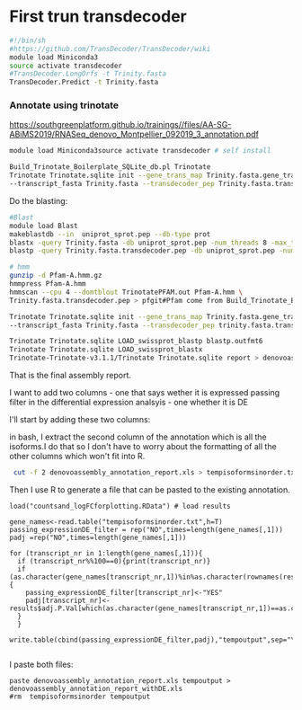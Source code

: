 # First trun transdecoder

```bash
#!/bin/sh
#https://github.com/TransDecoder/TransDecoder/wiki
module load Miniconda3
source activate transdecoder
#TransDecoder.LongOrfs -t Trinity.fasta
TransDecoder.Predict -t Trinity.fasta
```


### Annotate using trinotate

https://southgreenplatform.github.io/trainings//files/AA-SG-ABiMS2019/RNASeq_denovo_Montpellier_092019_3_annotation.pdf

```bash
module load Miniconda3source activate transdecoder # self install

Build_Trinotate_Boilerplate_SQLite_db.pl Trinotate
Trinotate Trinotate.sqlite init --gene_trans_map Trinity.fasta.gene_trans_map \
--transcript_fasta Trinity.fasta --transdecoder_pep Trinity.fasta.transdecoder.pep
```


Do the blasting:

```bash
#Blast
module load Blast
makeblastdb --in  uniprot_sprot.pep --db-type prot
blastx -query Trinity.fasta -db uniprot_sprot.pep -num_threads 8 -max_target_seqs 1 -outfmt 6 -evalue 1e-3 > blastx.outfmt6
blastp -query Trinity.fasta.transdecoder.pep -db uniprot_sprot.pep -num_threads 8 -max_target_seqs 1 -outfmt 6 -evalue 1e-3 > blastp.outfmt6

# hmm
gunzip -d Pfam-A.hmm.gz
hmmpress Pfam-A.hmm
hmmscan --cpu 4 --domtblout TrinotatePFAM.out Pfam-A.hmm \
Trinity.fasta.transdecoder.pep > pfgit#Pfam come from Build_Trinotate_Boilerplate_SQLite_db above
```


```bash
Trinotate Trinotate.sqlite init --gene_trans_map Trinity.fasta.gene_trans_map \
--transcript_fasta Trinity.fasta --transdecoder_pep trinity.fasta.transdecoder.pep

Trinotate Trinotate.sqlite LOAD_swissprot_blastp blastp.outfmt6
Trinotate Trinotate.sqlite LOAD_swissprot_blastx
Trinotate-Trinotate-v3.1.1/Trinotate Trinotate.sqlite report > denovoassembly_annotation_report.xls
```

That is the final assembly report.

I want to add two columns - one that says wether it is expressed passing filter in the differential expression analsyis - one whether it is DE


I'll start by adding these two columns:

in bash, I extract the second column of the annotation which is all the isoforms.I do that so I don't have to worry about the formatting of all the other columns which won't fit into R.

```bash
 cut -f 2 denovoassembly_annotation_report.xls > tempisoformsinorder.txt
```

Then I use R to generate a file that can be pasted to the existing annotation.


```
load("countsand_logFCforplotting.RData") # load results 

gene_names<-read.table("tempisoformsinorder.txt",h=T)
passing_expressionDE_filter = rep("NO",times=length(gene_names[,1]))
padj =rep("NO",times=length(gene_names[,1]))

for (transcript_nr in 1:length(gene_names[,1])){
  if (transcript_nr%%100==0){print(transcript_nr)}
  if (as.character(gene_names[transcript_nr,1])%in%as.character(rownames(results))){
    passing_expressionDE_filter[transcript_nr]<-"YES"
    padj[transcript_nr]<-results$adj.P.Val[which(as.character(gene_names[transcript_nr,1])==as.character(rownames(results)))]
  }
  }

write.table(cbind(passing_expressionDE_filter,padj),"tempoutput",sep="\t",quote=F)


```

I paste both files:

```
paste denovoassembly_annotation_report.xls tempoutput >  denovoassembly_annotation_report_withDE.xls
#rm  tempisoformsinorder tempoutput
```

